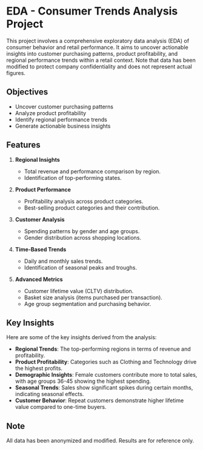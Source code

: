 # EDA - Consumer Trends Analysis Project

This project involves a comprehensive exploratory data analysis (EDA) of consumer behavior and retail performance. It aims to uncover actionable insights into customer purchasing patterns, product profitability, and regional performance trends within a retail context. Note that data has been modified to protect company confidentiality and does not represent actual figures.


## Objectives

- Uncover customer purchasing patterns
- Analyze product profitability
- Identify regional performance trends
- Generate actionable business insights

## Features

1. **Regional Insights**
   - Total revenue and performance comparison by region.
   - Identification of top-performing states.

2. **Product Performance**
   - Profitability analysis across product categories.
   - Best-selling product categories and their contribution.

3. **Customer Analysis**
   - Spending patterns by gender and age groups.
   - Gender distribution across shopping locations.

4. **Time-Based Trends**
   - Daily and monthly sales trends.
   - Identification of seasonal peaks and troughs.

5. **Advanced Metrics**
   - Customer lifetime value (CLTV) distribution.
   - Basket size analysis (items purchased per transaction).
   - Age group segmentation and purchasing behavior.


## Key Insights

Here are some of the key insights derived from the analysis:
- **Regional Trends**: The top-performing regions in terms of revenue and profitability.
- **Product Profitability**: Categories such as Clothing and Technology drive the highest profits.
- **Demographic Insights**: Female customers contribute more to total sales, with age groups 36-45 showing the highest spending.
- **Seasonal Trends**: Sales show significant spikes during certain months, indicating seasonal effects.
- **Customer Behavior**: Repeat customers demonstrate higher lifetime value compared to one-time buyers.

## Note

All data has been anonymized and modified. Results are for reference only.

